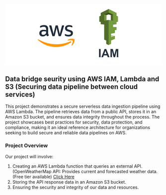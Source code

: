 <div align="center">
<img src="https://github.com/ThreatPatrol/AWS-secure-data-bridge-/blob/663839afa19c18648514dd0475289f70b3170b1a/1713907387571.png" width="550" hieght="550">
</div>

## Data bridge seurity using AWS IAM, Lambda and S3  (Securing data pipeline between cloud services)
This project demonstrates a secure serverless data ingestion pipeline using AWS Lambda. The pipeline retrieves data from a public API, stores it in an Amazon S3 bucket, and ensures data integrity throughout the process. The project showcases best practices for security, data protection, and compliance, making it an ideal reference architecture for organizations seeking to build secure and reliable data pipelines on AWS.

### Project Overview

Our project will involve:

1. Creating an AWS Lambda function that queries an external API. (OpenWeatherMap API: Provides current and forecasted weather data. (Free tier available) <a href="https://home.openweathermap.org/users/sign_in"> Click Here </a>    
2. Storing the API response data in an Amazon S3 bucket.
3. Ensuring the security and integrity of our data and resources.

